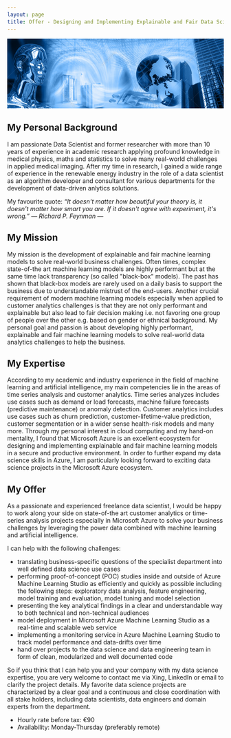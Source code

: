 ```yaml
---
layout: page
title: Offer - Designing and Implementing Explainable and Fair Data Science Solutions in Microsoft Azure with Special Focus on Customer Analytics and Time Series Forecasting
---
```

![screenshot](images/artificial_intelligence.png)


## My Personal Background
I am passionate Data Scientist and former researcher with more than 10 years of experience in academic research applying profound knowledge in medical physics, maths and statistics to solve many real-world challenges in applied medical imaging. After my time in research, I gained a wide range of experience in the renewable energy industry in the role of a data scientist as an algorithm developer and consultant for various departments for the development of data-driven anlytics solutions.

My favourite quote:
*“It doesn't matter how beautiful your theory is, it doesn't matter how smart you are. If it doesn't agree with experiment, it's wrong.” ― Richard P. Feynman ―*
## My Mission
My mission is the development of  explainable and fair machine learning models to solve real-world business challenges. Often times, complex state-of-the art machine learning models are highly performant but at the same time lack transparency (so called "black-box" models). The past has shown that black-box models are rarely used on a daily basis to support the business due to understandable mistrust of the end-users. Another crucial requirement of modern machine learning models especially when applied to customer analytics challenges is that they are not only performant and explainable but also lead to fair decision making i.e. not favoring one group of people over the other e.g. based on gender or ethnical background. My personal goal and passion is about developing highly performant, explainable and fair machine learning models to solve real-world data analytics challenges to help the business.
## My Expertise
According to my academic and industry experience in the field of machine learning and artificial intelligence, my main competencies lie in the areas of time series analysis and customer analytics. Time series analyzes includes use cases such as demand or load forecasts, machine failure forecasts (predictive maintenance) or anomaly detection. Customer analytics includes use cases such as churn prediction, customer-lifetime-value prediction, customer segmentation or in a wider sense health-risk models and many more. 
Through my personal interest in cloud computing and my hand-on mentality, I found that Microsoft Azure is an excellent ecosystem for designing and implementing explainable and fair machine learning models in a secure and productive environment. In order to further expand my data science skills in Azure, I am particularly looking forward to exciting data science projects in the Microsoft Azure ecosystem.
## My Offer
As a passionate and experienced freelance data scientist, I would be happy to work along your side on state-of-the art customer analytics or time-series analysis projects especially in Microsoft Azure to solve your business challenges by leveraging the power data combined with machine learning and artificial intelligence.

I can help with the following challenges:
- translating business-specific questions of the specialist department into well defined data science use cases
- performing proof-of-concept (POC) studies inside and outside of Azure Machine Learning Studio as efficiently and quickly as possible including the following steps: exploratory data analysis, feature engineering, model training and evaluation, model tuning and model selection
- presenting the key analytical findings in a clear and understandable way to both technical and non-technical audiences 
- model deployment in Microsoft Azure Machine Learning Studio as a real-time and scalable web service
- implementing a monitoring service in Azure Machine Learning Studio to track model performance and data-drifts over time
- hand over projects to the data science and data engineering team in form of clean, modularized and well documented code

So if you think that I can help you and your company with my data science expertise, you are very welcome to contact me via Xing, LinkedIn or email to clarify the project details. 
My favorite data science projects are characterized by a clear goal and a continuous and close coordination with all stake holders, including data scientists, data engineers and domain experts from the department.

- Hourly rate before tax: €90
- Availability: Monday-Thursday (preferably remote)
